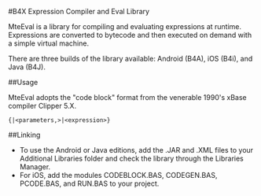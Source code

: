 #B4X Expression Compiler and Eval Library

MteEval is a library for compiling and evaluating expressions at runtime. Expressions are converted to bytecode and then executed on demand with a simple virtual machine.

There are three builds of the library available: Android (B4A), iOS (B4i), and Java (B4J).  

##Usage

MteEval adopts the "code block" format from the venerable 1990's xBase compiler Clipper 5.X.

```clipper
{|<parameters,>|<expression>}
```

##Linking

* To use the Android or Java editions, add the .JAR and .XML files to your Additional Libraries folder and check the library through the Libraries Manager.  
* For iOS, add the modules CODEBLOCK.BAS, CODEGEN.BAS, PCODE.BAS, and RUN.BAS to your project.








